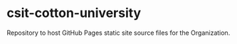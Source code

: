 # csit-cotton-university
Repository to host GitHub Pages static site source files for the Organization.
